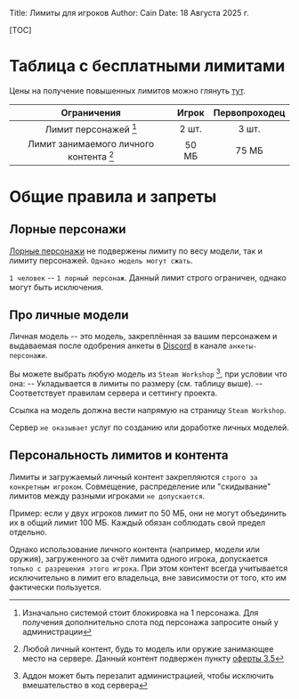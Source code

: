 Title: Лимиты для игроков
Author: Cain
Date: 18 Августа 2025 г.

[TOC]

# Таблица с бесплатными лимитами
Цены на получение повышенных лимитов можно глянуть [тут](/store).

|Ограничения                                            |Игрок |Первопроходец|
|:-----------------------------------------------------:|:----:|:-----------:|
|Лимит персонажей [^1]                                  |2 шт. |3  шт.       |
|Лимит занимаемого личного контента [^2]                |50 МБ |75 МБ        |

# Общие правила и запреты

## Лорные персонажи
[Лорные персонажи](/lore_char) не подвержены лимиту по весу модели, так и лимиту персонажей. `Однако модель могут сжать`.

`1 человек` -- `1 лорный персонаж`. Данный лимит строго ограничен, однако могут быть исключения.

## Про личные модели
Личная модель -- это модель, закреплённая за вашим персонажем и выдаваемая после одобрения анкеты в [Discord](/discord) в канале `анкеты-персонажи`.

Вы можете выбрать любую модель из `Steam Workshop` [^3], при условии что она:
-- Укладывается в лимиты по размеру (см. таблицу выше).
-- Соответствует правилам сервера и сеттингу проекта.

Ссылка на модель должна вести напрямую на страницу `Steam Workshop`.

Сервер `не оказывает` услуг по созданию или доработке личных моделей.

## Персональность лимитов и контента

Лимиты и загружаемый личный контент закрепляются `строго за конкретным игроком`.
Совмещение, распределение или "скидывание" лимитов между разными игроками `не допускается`.

Пример: если у двух игроков лимит по 50 МБ, они не могут объединить их в общий лимит 100 МБ. Каждый обязан соблюдать свой предел отдельно.

Однако использование личного контента (например, модели или оружия), загруженного за счёт лимита одного игрока, допускается `только с разрешения этого игрока`. При этом контент всегда учитывается исключительно в лимит его владельца, вне зависимости от того, кто им фактически пользуется.

[^1]: Изначально системой стоит блокировка на 1 персонажа. Для получения дополнительно слота под персонажа запросите оный у администрации
[^2]: Любой личный контент, будь то модель или оружие занимающее место на сервере. Данный контент подвержен пункту [оферты 3.5](/wiki/docs/oferta#3-условия-оказания-услуг)
[^3]: Аддон может быть перезалит администрацией, чтобы исключить вмешательство в код сервера